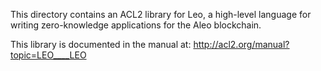 This directory contains an ACL2 library for Leo,
a high-level language for writing zero-knowledge applications
for the Aleo blockchain.

This library is documented in the manual at:
http://acl2.org/manual?topic=LEO____LEO
